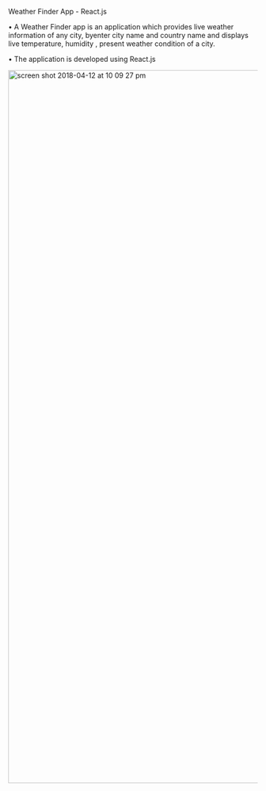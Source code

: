 Weather Finder App - React.js


•	A Weather Finder app is an application which provides live weather information of any city, byenter city name and country name and displays live temperature, humidity , present weather condition of a city.

• The application is developed using React.js 

<img width="1438" alt="screen shot 2018-04-12 at 10 09 27 pm" src="https://user-images.githubusercontent.com/33382057/38717848-43c6d7b6-3e9e-11e8-8702-826f59f53dd2.png">

